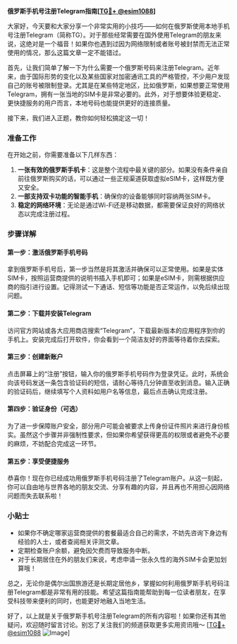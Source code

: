 **俄罗斯手机号注册Telegram指南[[TG💪+ @esim1088](https://t.me/s/esim1088)]**

大家好，今天要和大家分享一个非常实用的小技巧——如何在俄罗斯使用本地手机号注册Telegram（简称TG）。对于那些经常需要在国外使用Telegram的朋友来说，这绝对是一个福音！如果你也遇到过因为网络限制或者账号被封禁而无法正常使用的情况，那么这篇文章一定不能错过。

首先，让我们简单了解一下为什么需要一个俄罗斯号码来注册Telegram。近年来，由于国际形势的变化以及某些国家对加密通讯工具的严格管控，不少用户发现自己的账号被限制登录。尤其是在某些特定地区，比如俄罗斯，如果想要正常使用Telegram，拥有一张当地的SIM卡是非常必要的。此外，对于想要体验更稳定、更快捷服务的用户而言，本地号码也能提供更好的连接质量。

接下来，我们进入正题，教你如何轻松搞定这一切！

### 准备工作

在开始之前，你需要准备以下几样东西：
1. **一张有效的俄罗斯手机卡**：这是整个流程中最关键的部分。如果没有条件亲自前往俄罗斯购买的话，可以通过一些正规渠道获取虚拟eSIM卡，这样既方便又安全。
2. **一部支持双卡功能的智能手机**：确保你的设备能够同时容纳两张SIM卡。
3. **稳定的网络环境**：无论是通过Wi-Fi还是移动数据，都需要保证良好的网络状态以完成注册过程。

### 步骤详解

#### 第一步：激活俄罗斯手机号码
拿到俄罗斯手机号后，第一步当然是将其激活并确保可以正常使用。如果是实体SIM卡，按照运营商提供的说明书插入手机即可；如果是eSIM卡，则需根据供应商的指引进行设置。记得测试一下通话、短信等功能是否正常运作，以免后续出现问题。

#### 第二步：下载并安装Telegram
访问官方网站或各大应用商店搜索“Telegram”，下载最新版本的应用程序到你的手机上。安装完成后打开软件，你会看到一个简洁友好的界面等待着你去探索。

#### 第三步：创建新账户
点击屏幕上的“注册”按钮，输入你的俄罗斯手机号码作为登录凭证。此时，系统会向该号码发送一条包含验证码的短信，请耐心等待几分钟直至收到消息。输入正确的验证码后，继续填写个人资料如用户名等信息，最后点击确认完成注册。

#### 第四步：验证身份（可选）
为了进一步保障账户安全，部分用户可能会被要求上传身份证件照片来进行身份核实。虽然这个步骤并非强制性要求，但如果你希望获得更高的权限或者避免不必要的麻烦，不妨配合完成这一环节。

#### 第五步：享受便捷服务
恭喜你！现在你已经成功用俄罗斯手机号码注册了Telegram账户。从这一刻起，你可以自由地与世界各地的朋友交流、分享有趣的内容，并且再也不用担心因网络问题而失去联系啦！

### 小贴士

- 如果你不确定哪家运营商提供的套餐最适合自己的需求，不妨先咨询下身边有经验的人士，或者查阅相关评测文章。
- 定期检查账户余额，避免因欠费而导致服务中断。
- 对于长期居住在外的朋友们来说，考虑申请一张永久性的海外SIM卡会更加划算哦！

总之，无论你是偶尔出国旅游还是长期定居他乡，掌握如何利用俄罗斯手机号码注册Telegram都是非常有用的技能。希望这篇指南能帮助到每一位读者朋友，在享受科技带来便利的同时，也能更好地融入当地生活。

好了，以上就是关于俄罗斯手机号注册Telegram的所有内容啦！如果你还有其他疑问，欢迎随时留言讨论。别忘了关注我们的频道获取更多实用资讯哦～ [[TG💪+ @esim1088](https://t.me/s/esim1088) ![Image](https://i.postimg.cc/4NQfJmqS/Snipaste-2025-05-13-00-14-12.png)]